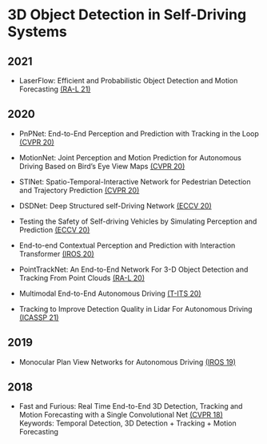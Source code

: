 # 3D Object Detection in Self-Driving Systems

## 2021

- LaserFlow: Efficient and Probabilistic Object Detection and Motion Forecasting [(RA-L 21)](https://ieeexplore.ieee.org/stamp/stamp.jsp?arnumber=9310205)

## 2020

- PnPNet: End-to-End Perception and Prediction with Tracking in the Loop [(CVPR 20)](https://openaccess.thecvf.com/content_CVPR_2020/papers/Liang_PnPNet_End-to-End_Perception_and_Prediction_With_Tracking_in_the_Loop_CVPR_2020_paper.pdf)

- MotionNet: Joint Perception and Motion Prediction for Autonomous Driving Based on Bird’s Eye View Maps [(CVPR 20)](https://openaccess.thecvf.com/content_CVPR_2020/papers/Wu_MotionNet_Joint_Perception_and_Motion_Prediction_for_Autonomous_Driving_Based_CVPR_2020_paper.pdf)

- STINet: Spatio-Temporal-Interactive Network for Pedestrian Detection and Trajectory Prediction [(CVPR 20)](https://openaccess.thecvf.com/content_CVPR_2020/papers/Zhang_STINet_Spatio-Temporal-Interactive_Network_for_Pedestrian_Detection_and_Trajectory_Prediction_CVPR_2020_paper.pdf)

- DSDNet: Deep Structured self-Driving Network [(ECCV 20)](http://www.ecva.net/papers/eccv_2020/papers_ECCV/papers/123660154.pdf)

- Testing the Safety of Self-driving Vehicles by Simulating Perception and Prediction [(ECCV 20)](https://arxiv.org/pdf/2008.06020.pdf)

- End-to-end Contextual Perception and Prediction with Interaction Transformer [(IROS 20)](https://ieeexplore.ieee.org/stamp/stamp.jsp?arnumber=9341392)

- PointTrackNet: An End-to-End Network For 3-D Object Detection and Tracking From Point Clouds [(RA-L 20)](https://ieeexplore.ieee.org/stamp/stamp.jsp?arnumber=9000527)

- Multimodal End-to-End Autonomous Driving [(T-ITS 20)](https://ieeexplore.ieee.org/stamp/stamp.jsp?arnumber=9165167)

- Tracking to Improve Detection Quality in Lidar For Autonomous Driving [(ICASSP 21)](https://ieeexplore.ieee.org/stamp/stamp.jsp?arnumber=9053041)

## 2019

- Monocular Plan View Networks for Autonomous Driving [(IROS 19)](https://arxiv.org/pdf/1905.06937.pdf)

## 2018

- Fast and Furious: Real Time End-to-End 3D Detection, Tracking and Motion Forecasting with a Single Convolutional Net [(CVPR 18)](https://openaccess.thecvf.com/content_cvpr_2018/papers/Luo_Fast_and_Furious_CVPR_2018_paper.pdf)\
Keywords: Temporal Detection, 3D Detection + Tracking + Motion Forecasting 
